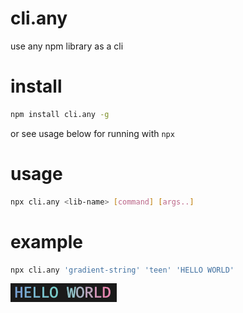 # cli.any
use any npm library as a cli

# install
```bash
npm install cli.any -g
```
or see usage below for running with `npx`


# usage
```bash
npx cli.any <lib-name> [command] [args..]
```

# example
```bash
npx cli.any 'gradient-string' 'teen' 'HELLO WORLD'
```

![](./hello.png)